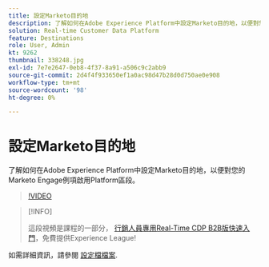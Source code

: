 ```yaml
---
title: 設定Marketo目的地
description: 了解如何在Adobe Experience Platform中設定Marketo目的地，以便對您的Marketo Engage例項啟用Platform區段。
solution: Real-time Customer Data Platform
feature: Destinations
role: User, Admin
kt: 9262
thumbnail: 338248.jpg
exl-id: 7e7e2647-0eb8-4f37-8a91-a506c9c2abb9
source-git-commit: 2d4f4f933650ef1a0ac98d47b28d0d750ae0e908
workflow-type: tm+mt
source-wordcount: '98'
ht-degree: 0%

---
```


# 設定Marketo目的地

了解如何在Adobe Experience Platform中設定Marketo目的地，以便對您的Marketo Engage例項啟用Platform區段。

>[!VIDEO](https://video.tv.adobe.com/v/338248?quality=12&learn=on)

>[!INFO]
>
> 這段視頻是課程的一部分， [行銷人員專用Real-Time CDP B2B版快速入門](https://experienceleague.adobe.com/?recommended=ExperiencePlatform-U-1-2021.rtcdp.b2b)，免費提供Experience League!

如需詳細資訊，請參閱 [設定檔檔案](https://experienceleague.adobe.com/docs/experience-platform/rtcdp/profile/profile-browse.html).
